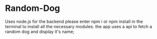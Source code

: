 # Random-Dog
Uses node.js for the backend
please enter npm i or npm install in the terminal to install all the necessary modules.
the app uses a api to fetch a random dog and display it's name;
